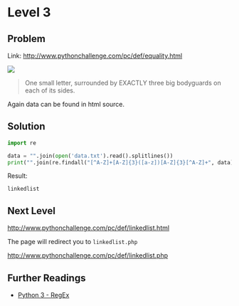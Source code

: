 # Level 3

## Problem

Link: http://www.pythonchallenge.com/pc/def/equality.html

![](http://www.pythonchallenge.com/pc/def/bodyguard.jpg)

> One small letter, surrounded by EXACTLY three big bodyguards on each of its sides.

Again data can be found in html source.

## Solution

```python
import re

data = "".join(open('data.txt').read().splitlines())
print("".join(re.findall("[^A-Z]+[A-Z]{3}([a-z])[A-Z]{3}[^A-Z]+", data)))
```

Result: 

```
linkedlist
```

## Next Level

http://www.pythonchallenge.com/pc/def/linkedlist.html

The page will redirect you to ``linkedlist.php``

http://www.pythonchallenge.com/pc/def/linkedlist.php

## Further Readings

- [Python 3 - RegEx](http://www.hackingnote.com/en/python/re/)